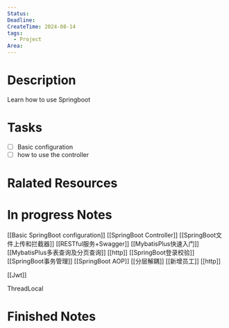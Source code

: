 ```yaml
---
Status: 
Deadline: 
CreateTime: 2024-08-14
tags:
  - Project
Area:
---
```


# Description
Learn how to use Springboot

# Tasks
- [ ] Basic configuration
- [ ] how to use the controller

# Ralated Resources

# In progress Notes
[[Basic SpringBoot configuration]]
[[SpringBoot Controller]]
[[SpringBoot文件上传和拦截器]]
[[RESTful服务+Swagger]]
[[MybatisPlus快速入门]]
[[MybatisPlus多表查询及分页查询]]
[[http]]
[[SpringBoot登录校验]]
[[SpringBoot事务管理]]
[[SpringBoot AOP]]
[[分层解耦]]
[[新增员工]]
[[http]]

[[Jwt]]



ThreadLocal







# Finished Notes

